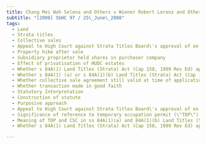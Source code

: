 ```yaml
---
title: Chang Mei Wah Selena and Others v Wiener Robert Lorenz and Others and Other Matters 
subtitle: "[2008] SGHC 97 / 25\_June\_2008"
tags:
  - Land
  - Strata titles
  - Collective sales
  - Appeal to High Court against Strata Titles Board\'s approval of en bloc sale of privatised ex-HUDC estate
  - Property hike after sale
  - Subsidiary proprietor held shares in purchaser company
  - Effect of privatisation of HUDC estates
  - Whether s 84A(1) Land Titles (Strata) Act (Cap 158, 1999 Rev Ed) applied to privatised ex-HUDC estate
  - Whether s 84A(1) (a) or s 84A(1)(b) Land Titles (Strata) Act (Cap 158, 1999 Rev Ed) applied
  - Whether collective sale agreement still valid at time of application to Board
  - Whether transaction made in good faith
  - Statutory Interpretation
  - Construction of statute
  - Purposive approach
  - Appeal to High Court against Strata Titles Board\'s approval of en bloc sale of privatised ex-HUDC estate
  - Significance of reference to temporary occupation permit (\"TOP\") and certificate of statutory completion (\"CSC\") in ss 84A(1)(a) and 84A(1)(b) Land Titles (Strata) Act (Cap 158, 1999 Rev Ed)
  - Meaning of TOP and CSC in ss 84A(1)(a) and 84A(1)(b) Land Titles (Strata) Act (Cap 158, 1999 Rev Ed)
  - Whether s 84A(1) Land Titles (Strata) Act (Cap 158, 1999 Rev Ed) applied to privatised ex-HUDC estate

---
```


